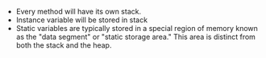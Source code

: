 * Every method will have its own stack.
* Instance variable will be stored in stack
* Static variables are typically stored in a special region of memory known as the "data segment" or   "static storage area." This area is distinct from both the stack and the heap.